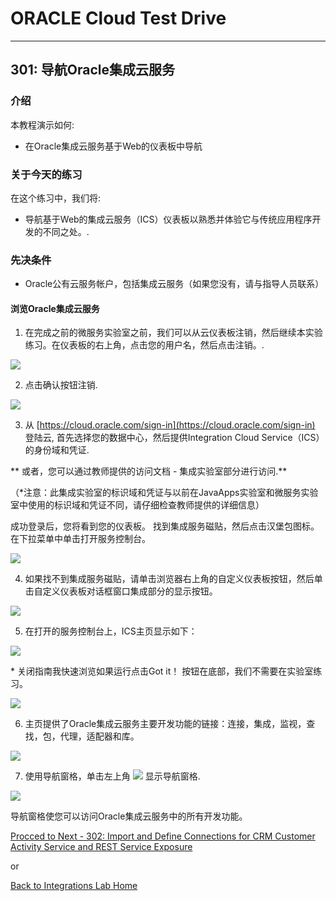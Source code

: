 # ORACLE Cloud Test Drive #
-----
## 301: 导航Oracle集成云服务 ##

### 介绍 ###
本教程演示如何:
- 在Oracle集成云服务基于Web的仪表板中导航

### 关于今天的练习 ###
在这个练习中，我们将:
- 导航基于Web的集成云服务（ICS）仪表板以熟悉并体验它与传统应用程序开发的不同之处。.

### 先决条件 ###
- Oracle公有云服务帐户，包括集成云服务（如果您没有，请与指导人员联系）

#### 浏览Oracle集成云服务 ####

1. 在完成之前的微服务实验室之前，我们可以从云仪表板注销，然后继续本实验练习。在仪表板的右上角，点击您的用户名，然后点击注销。.

![](images/301/00.logout.png)

2. 点击确认按钮注销.

![](images/301/00.logout.confirm.png)

3. 从 [https://cloud.oracle.com/sign-in](https://cloud.oracle.com/sign-in) 登陆云, 首先选择您的数据中心，然后提供Integration Cloud Service（ICS）的身份域和凭证. 

** 或者，您可以通过教师提供的访问文档 - 集成实验室部分进行访问.**  

（*注意：此集成实验室的标识域和凭证与以前在JavaApps实验室和微服务实验室中使用的标识域和凭证不同，请仔细检查教师提供的详细信息）

成功登录后，您将看到您的仪表板。 找到集成服务磁贴，然后点击汉堡包图标。 在下拉菜单中单击打开服务控制台。


![](images/301/01.dashboard.png)

4.	如果找不到集成服务磁贴，请单击浏览器右上角的自定义仪表板按钮，然后单击自定义仪表板对话框窗口集成部分的显示按钮。

![](images/301/02.dashboard.png)

5. 在打开的服务控制台上，ICS主页显示如下：

![](images/301/03.home.png)

  \* 关闭指南我快速浏览如果运行点击Got it！ 按钮在底部，我们不需要在实验室练习。

![](images/301/04.ics_overlays.png)

6. 	主页提供了Oracle集成云服务主要开发功能的链接：连接，集成，监视，查找，包，代理，适配器和库。

![](images/301/05.ics_designer_portal.png)

7. 	使用导航窗格，单击左上角 ![](images/301/06.main_hamburger.png) 显示导航窗格.

![](images/301/07.navigation_pane.png)

导航窗格使您可以访问Oracle集成云服务中的所有开发功能。

[Procced to Next - 302: Import and Define Connections for CRM Customer Activity Service and REST Service Exposure](302-IntegrationsLab.md)

or

[Back to Integrations Lab Home](README.md)
